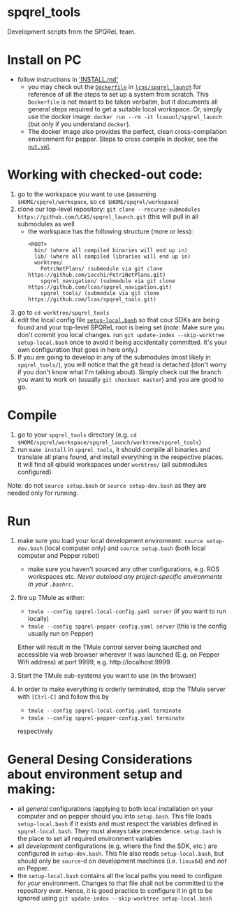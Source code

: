 # spqrel_tools

Development scripts from the SPQReL team.

# Install on PC

* follow instructions in ['INSTALL.md'](./INSTALL.md)
    * you may check out the [`Dockerfile`](https://github.com/LCAS/spqrel_launch/blob/master/Dockerfile) in [`lcas/spqrel_launch`](https://github.com/LCAS/spqrel_launch) for reference of all the steps to set up a system from scratch. This `Dockerfile` is not meant to be taken verbatim, but it documents all general steps required to get a suitable local workspace. Or, simply use the docker image: `docker run --rm -it lcasuol/spqrel_launch` (but only if you understand `docker`).
    * The docker image also provides the perfect, clean cross-compilation environment for pepper. Steps to cross compile in docker, see the [`nut.yml`](https://github.com/LCAS/spqrel_launch/blob/master/nut.yml)

# Working with checked-out code:

1. go to the workspace you want to use (assuming `$HOME/spqrel/workspace`, so `cd $HOME/spqrel/workspace`)
1. clone our top-level repository: `git clone --recurse-submodules https://github.com/LCAS/spqrel_launch.git` (this will pull in all submodules as well
    * the workspace has the following structure (more or less):
        ```
        <ROOT>
          bin/ (where all compiled binaries will end up in)
          lib/ (where all compiled libraries will end up in)
          worktree/
            PetriNetPlans/ (submodule via git clone https://github.com/iocchi/PetriNetPlans.git)
            spqrel_navigation/ (submodule via git clone https://github.com/lcas/spqrel_navigation.git)
            spqrel_tools/ (submodule via git clone https://github.com/lcas/spqrel_tools.git)
        ```
1. go to `cd worktree/spqrel_tools`
1. edit the local config file [`setup-local.bash`](./setup-local.bash) so that cour SDKs are being found and your top-level SPQReL root is being set (_note_: Make sure you don't commit you local changes. run `git update-index --skip-worktree setup-local.bash` once to avoid it being accidentally committed. It's your own configuration that goes in here only.)
1. If you are going to develop in any of the submodules (most likely in `spqrel_tools/`), you will notice that the git head is detached (don't worry if you don't know what I'm talking about). Simply check out the branch you want to work on (usually `git checkout master`) and you are good to go.

# Compile 

1. go to your `spqrel_tools` directory (e.g. `cd $HOME/spqrel/workspace/spqrel_launch/worktree/spqrel_tools`)
1. run `make install` in `spqrel_tools`, it should compile all binaries and translate all plans found, and install everything in the respective places. It will find all qibuild workspaces under `worktree/` (all submodules configured)

Note: do not `source setup.bash` or `source setup-dev.bash` as they are needed only for running.

# Run 

1. make sure you load your local development environment: `source setup-dev.bash` (local computer only) and `source setup.bash` (both local computer and Pepper robot) 
    * make sure you haven't sourced any other configurations, e.g. ROS workspaces etc. _Never autoload any project-specific environments in your `.bashrc`_.
1. fire up TMule as either:
    * `tmule --config spqrel-local-config.yaml server` (if you want to run locally)
    * `tmule --config spqrel-pepper-config.yaml server` (this is the config usually run on Pepper)

    Either will result in the TMule control server being launched and accessible via web browser wherever it was launched (E.g. on Pepper Wifi address) at port 9999, e.g. http://localhost:9999.
1. Start the TMule sub-systems you want to use (in the browser)
1. In order to make everything is orderly terminated, stop the TMule server with `[Ctrl-C]` and follow this by 
    * `tmule --config spqrel-local-config.yaml terminate` 
    * `tmule --config spqrel-pepper-config.yaml terminate` 

    respectively

# General Desing Considerations about environment setup and making:

* all *general* configurations (applying to both local installation on your computer and on pepper should you into `setup.bash`. This file loads `setup-local.bash` if it exists and must respect the variables defined in `spqrel-local.bash`. They must always take precendence. `setup.bash` is the place to set all required environment variables
* all *development* configurations (e.g. where the find the SDK, etc.) are configured in `setup-dev.bash`. This file also reads `setup-local.bash`, but should only be `source`-d on development machines (i.e. `linux64`) and _not_ on Pepper.
* the `setup-local.bash` contains all the local paths you need to configure for _your_ environment. Changes to that file shall not be committed to the repository ever. Hence, it is good practice to configure it in git to be ignored using `git update-index --skip-worktree setup-local.bash`

